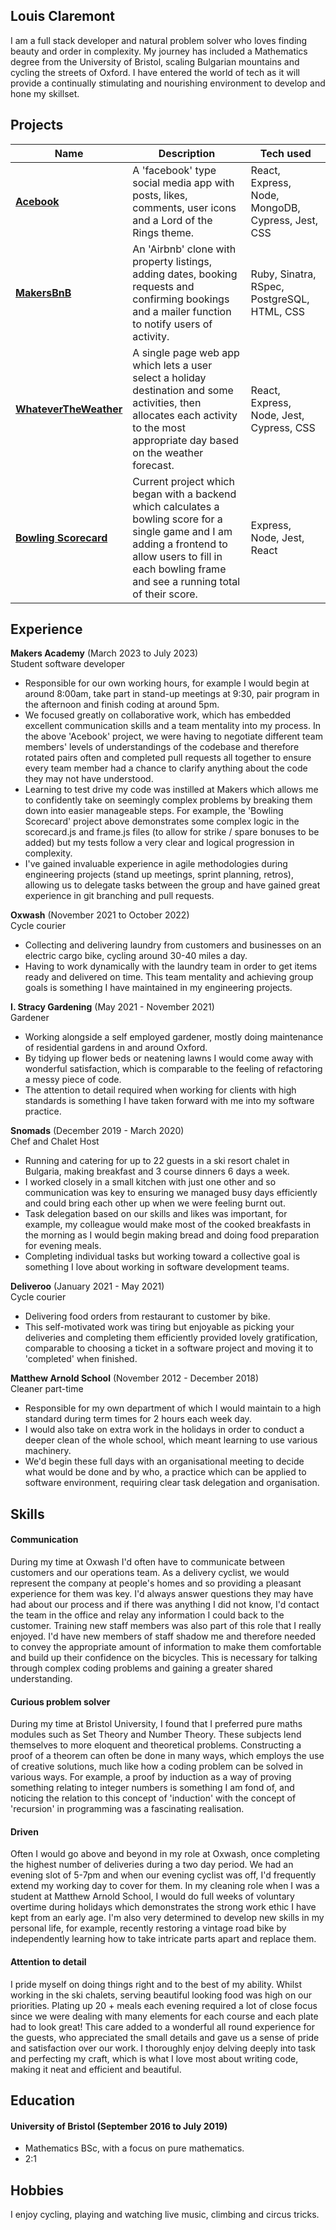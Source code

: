 ## Louis Claremont

I am a full stack developer and natural problem solver who loves finding beauty and order in complexity. My journey has included a Mathematics degree from the University of Bristol, scaling Bulgarian mountains and cycling the streets of Oxford. I have entered the world of tech as it will provide a continually stimulating and nourishing environment to develop and hone my skillset.

## Projects
[**Acebook**]: https://github.com/lplclaremont/trelloship_of_the_string
[**MakersBnB**]: https://github.com/lplclaremont/makersbnb
[**WhateverTheWeather**]: https://github.com/lplclaremont/ep3-raining-mern
[**Bowling Scorecard**]: https://github.com/lplclaremont/bowling-scorecard


| Name                         | Description                                            | Tech used                 |
| ---------------------------- | ------------------------------------------------------ | -------------------------- |
| [**Acebook**]                | A 'facebook' type social media app with posts, likes, comments, user icons and a Lord of the Rings theme. | React, Express, Node, MongoDB, Cypress, Jest, CSS   |
| [**MakersBnB**]              | An 'Airbnb' clone with property listings, adding dates, booking requests and confirming bookings and a mailer function to notify users of activity.                                      | Ruby, Sinatra, RSpec, PostgreSQL, HTML, CSS                       |
| [**WhateverTheWeather**]     | A single page web app which lets a user select a holiday destination and some activities, then allocates each activity to the most appropriate day based on the weather forecast.                                      | React, Express, Node, Jest, Cypress, CSS                       |
| [**Bowling Scorecard**]      | Current project which began with a backend which calculates a bowling score for a single game and I am adding a frontend to allow users to fill in each bowling frame and see a running total of their score. | Express, Node, Jest, React |

## Experience

**Makers Academy** (March 2023 to July 2023)  
Student software developer
- Responsible for our own working hours, for example I would begin at around 8:00am, take part in stand-up meetings at 9:30, pair program in the afternoon and finish coding at around 5pm.
- We focused greatly on collaborative work, which has embedded excellent communication skills and a team mentality into my process. In the above 'Acebook' project, we were having to negotiate different team members' levels of understandings of the codebase and therefore rotated pairs often and completed pull requests all together to ensure every team member had a chance to clarify anything about the code they may not have understood.
- Learning to test drive my code was instilled at Makers which allows me to confidently take on seemingly complex problems by breaking them down into easier manageable steps. For example, the 'Bowling Scorecard' project above demonstrates some complex logic in the scorecard.js and frame.js files (to allow for strike / spare bonuses to be added) but my tests follow a very clear and logical progression in complexity.
- I've gained invaluable experience in agile methodologies during engineering projects (stand up meetings, sprint planning, retros), allowing us to delegate tasks between the group and have gained great experience in git branching and pull requests.

**Oxwash** (November 2021 to October 2022)  
Cycle courier
- Collecting and delivering laundry from customers and businesses on an electric cargo bike, cycling around 30-40 miles a day.
- Having to work dynamically with the laundry team in order to get items ready and delivered on time. This team mentality and achieving group goals is something I have maintained in my engineering projects.

**I. Stracy Gardening** (May 2021 - November 2021)  
Gardener
- Working alongside a self employed gardener, mostly doing maintenance of residential gardens in and around Oxford.
- By tidying up flower beds or neatening lawns I would come away with wonderful satisfaction, which is comparable to the feeling of refactoring a messy piece of code.
- The attention to detail required when working for clients with high standards is something I have taken forward with me into my software practice.

**Snomads** (December 2019 - March 2020)    
Chef and Chalet Host
- Running and catering for up to 22 guests in a ski resort chalet in Bulgaria, making breakfast and 3 course dinners 6 days a week.
- I worked closely in a small kitchen with just one other and so communication was key to ensuring we managed busy days efficiently and could bring each other up when we were feeling burnt out.
- Task delegation based on our skills and likes was important, for example, my colleague would make most of the cooked breakfasts in the morning as I would begin making bread and doing food preparation for evening meals.
- Completing individual tasks but working toward a collective goal is something I love about working in software development teams.

**Deliveroo** (January 2021 - May 2021)     
Cycle courier
- Delivering food orders from restaurant to customer by bike.
- This self-motivated work was tiring but enjoyable as picking your deliveries and completing them efficiently provided lovely gratification, comparable to choosing a ticket in a software project and moving it to 'completed' when finished.

**Matthew Arnold School** (November 2012 - December 2018)      
Cleaner part-time
- Responsible for my own department of which I would maintain to a high standard during term times for 2 hours each week day.
- I would also take on extra work in the holidays in order to conduct a deeper clean of the whole school, which meant learning to use various machinery.
- We'd begin these full days with an organisational meeting to decide what would be done and by who, a practice which can be applied to software environment, requiring clear task delegation and organisation.

## Skills

#### Communication
During my time at Oxwash I'd often have to communicate between customers and our operations team. As a delivery cyclist, we would represent the company at people's homes and so providing a pleasant experience for them was key. I'd always answer questions they may have had about our process and if there was anything I did not know, I'd contact the team in the office and relay any information I could back to the customer. Training new staff members was also part of this role that I really enjoyed. I'd have new members of staff shadow me and therefore needed to convey the appropriate amount of information to make them comfortable and build up their confidence on the bicycles. This is necessary for talking through complex coding problems and gaining a greater shared understanding.

#### Curious problem solver
During my time at Bristol University, I found that I preferred pure maths modules such as Set Theory and Number Theory. These subjects lend themselves to more eloquent and theoretical problems. Constructing a proof of a theorem can often be done in many ways, which employs the use of creative solutions, much like how a coding problem can be solved in various ways. For example, a proof by induction as a way of proving something relating to integer numbers is something I am fond of, and noticing the relation to this concept of 'induction' with the concept of 'recursion' in programming was a fascinating realisation.

#### Driven
Often I would go above and beyond in my role at Oxwash, once completing the highest number of deliveries during a two day period. We had an evening slot of 5-7pm and when our evening cyclist was off, I'd frequently extend my working day to cover for them.
In my cleaning role when I was a student at Matthew Arnold School, I would do full weeks of voluntary overtime during holidays which demonstrates the strong work ethic I have kept from an early age.
I'm also very determined to develop new skills in my personal life, for example, recently restoring a vintage road bike by independently learning how to take intricate parts apart and replace them.

#### Attention to detail
I pride myself on doing things right and to the best of my ability. Whilst working in the ski chalets, serving beautiful looking food was high on our priorities. Plating up 20 + meals each evening required a lot of close focus since we were dealing with many elements for each course and each plate had to look great! This care added to a wonderful all round experience for the guests, who appreciated the small details and gave us a sense of pride and satisfaction over our work. I thoroughly enjoy delving deeply into task and perfecting my craft, which is what I love most about writing code, making it neat and efficient and beautiful.

## Education

#### University of Bristol (September 2016 to July 2019)

- Mathematics BSc, with a focus on pure mathematics.
- 2:1

## Hobbies
I enjoy cycling, playing and watching live music, climbing and circus tricks.
